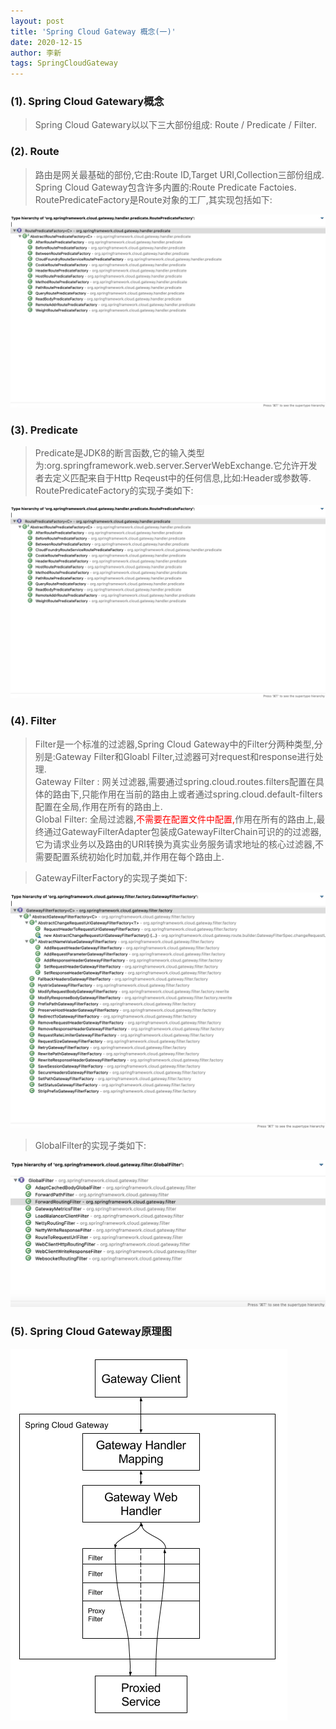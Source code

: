 ```yaml
---
layout: post
title: 'Spring Cloud Gateway 概念(一)'
date: 2020-12-15
author: 李新
tags: SpringCloudGateway
---
```


### (1). Spring Cloud Gatewary概念
> Spring Cloud Gatewary以以下三大部份组成: Route / Predicate / Filter.

### (2). Route
> 路由是网关最基础的部份,它由:Route ID,Target URI,Collection<Predicate>三部份组成.   
> Spring Cloud Gateway包含许多内置的:Route Predicate Factoies. 
> RoutePredicateFactory是Route对象的工厂,其实现包括如下:

!["RoutePredicateFactory"](/assets/spring-cloud-gateway/imgs/spring-cloud-gateway-route-predicate-factory.jpg)


### (3). Predicate
> Predicate是JDK8的断言函数,它的输入类型为:org.springframework.web.server.ServerWebExchange.它允许开发者去定义匹配来自于Http Reqeust中的任何信息,比如:Header或参数等.    
> RoutePredicateFactory的实现子类如下: 

!["RoutePredicateFactory"](/assets/spring-cloud-gateway/imgs/spring-cloud-gateway-route-predicate-factory.jpg)


### (4). Filter
> Filter是一个标准的过滤器,Spring Cloud Gateway中的Filter分两种类型,分别是:Gateway Filter和Gloabl Filter,过滤器可对request和response进行处理.   
> Gateway Filter : 网关过滤器,需要通过spring.cloud.routes.filters配置在具体的路由下,只能作用在当前的路由上或者通过spring.cloud.default-filters配置在全局,作用在所有的路由上.   
> Global Filter: 全局过滤器,<font color='red'>不需要在配置文件中配置,</font>作用在所有的路由上,最终通过GatewayFilterAdapter包装成GatewayFilterChain可识的的过滤器,它为请求业务以及路由的URI转换为真实业务服务请求地址的核心过滤器,不需要配置系统初始化时加载,并作用在每个路由上.   

> GatewayFilterFactory的实现子类如下:

!["GatewayFilterFactory实现子类"](/assets/spring-cloud-gateway/imgs/spring-cloud-gateway-gateway-filter-factory.jpg)

> GlobalFilter的实现子类如下:

!["GlobalFilter的实现子类"](/assets/spring-cloud-gateway/imgs/spring-cloud-gateway-global-filter.jpg)


### (5). Spring Cloud Gateway原理图

!["Spring Cloud Gateway原理"](/assets/spring-cloud-gateway/imgs/spring_cloud_gateway_diagram.png)
